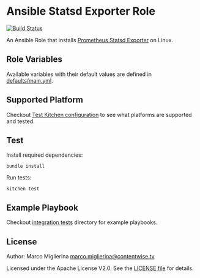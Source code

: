 # Ansible Statsd Exporter Role

[![Build Status](https://travis-ci.org/ContentWise/ansible-statsd-exporter.svg?branch=master)](https://travis-ci.org/ContentWise/ansible-statsd-exporter)

An Ansible Role that installs [Prometheus Statsd Exporter](https://github.com/prometheus/statsd_exporter) on Linux.

## Role Variables

Available variables with their default values are defined in [defaults/main.yml](defaults/main.yml).

## Supported Platform

Checkout [Test Kitchen configuration](.kitchen.yml) to see what platforms are supported and tested.

## Test

Install required dependencies:

	bundle install

Run tests:

	kitchen test

## Example Playbook

Checkout [integration tests](test/integration) directory for example playbooks.

## License

Author: Marco Miglierina <marco.miglierina@contentwise.tv>

Licensed under the Apache License V2.0. See the [LICENSE file](LICENSE) for details.